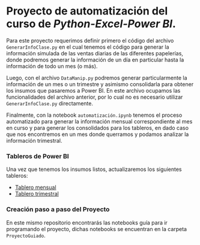 # Proyecto de automatización del curso de _Python-Excel-Power BI_.

Para este proyecto requerimos definir primero el código del archivo `GenerarInfoClase.py` en el cual tenemos el código para generar 
la información simulada de las ventas diarias de las diferentes papelerías, donde podremos generar la información de un día
en particular hasta la información de todo un mes (o más). 

Luego, con el archivo `DataManip.py` podremos generar particularmente la información de un mes o un trimestre
y asimismo consolidarla para obtener los insumos que pasaremos a Power BI. En este archivo ocupamos las funcionalidades
del archivo anterior, por lo cual no es necesario utilizar `GenerarInfoClase.py` directamente.

Finalmente, con la notebook `automatización.ipynb` tenemos el proceso automatizado para generar la información mensual correspondiente
al mes en curso y para generar los consolidados para los tableros, en dado caso que nos encontremos en un mes donde
querramos y podamos analizar la información trimestral.

### Tableros de Power BI

Una vez que tenemos los insumos listos, actualizaremos los siguientes tableros:

* [Tablero mensual]()
* [Tablero trimestral](https://app.powerbi.com/view?r=eyJrIjoiYWE3ODk5YmEtNzI2Zi00NGU5LTg4MjMtODllNWRjZjA4YTcxIiwidCI6IjVmMjgyOTEwLTE3NmYtNDU5ZC1hYjdkLWI3NDRhYTZlZmMwNyIsImMiOjR9)

### Creación paso a paso del Proyecto

En este mismo repositorio encontrarás las notebooks guía para ir programando el proyecto, dichas notebooks se encuentran en la carpeta `ProyectoGuiado`.
